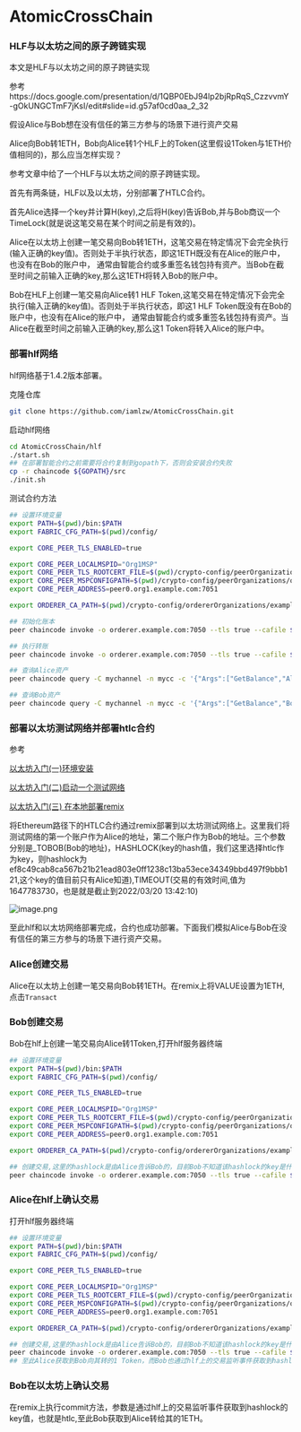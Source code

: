 # AtomicCrossChain
### HLF与以太坊之间的原子跨链实现

本文是HLF与以太坊之间的原子跨链实现

参考https://docs.google.com/presentation/d/1QBP0EbJ94lp2bjRpRqS_CzzvvmY-gOkUNGCTmF7jKsI/edit#slide=id.g57af0cd0aa_2_32

假设Alice与Bob想在没有信任的第三方参与的场景下进行资产交易

Alice向Bob转1ETH，Bob向Alice转1个HLF上的Token(这里假设1Token与1ETH价值相同的)，那么应当怎样实现？

参考文章中给了一个HLF与以太坊之间的原子跨链实现。

首先有两条链，HLF以及以太坊，分别部署了HTLC合约。

首先Alice选择一个key并计算H(key),之后将H(key)告诉Bob,并与Bob商议一个TimeLock(就是说这笔交易在某个时间之前是有效的)。

Alice在以太坊上创建一笔交易向Bob转1ETH，这笔交易在特定情况下会完全执行(输入正确的key值)。否则处于半执行状态，即这1ETH既没有在Alice的账户中，也没有在Bob的账户中， 通常由智能合约或多重签名钱包持有资产。当Bob在截至时间之前输入正确的key,那么这1ETH将转入Bob的账户中。

Bob在HLF上创建一笔交易向Alice转1 HLF Token,这笔交易在特定情况下会完全执行(输入正确的key值)。否则处于半执行状态，即这1 HLF Token既没有在Bob的账户中，也没有在Alice的账户中， 通常由智能合约或多重签名钱包持有资产。当Alice在截至时间之前输入正确的key,那么这1 Token将转入Alice的账户中。

### 部署hlf网络

hlf网络基于1.4.2版本部署。

克隆仓库

```sh
git clone https://github.com/iamlzw/AtomicCrossChain.git
```

启动hlf网络

```sh
cd AtomicCrossChain/hlf
./start.sh
## 在部署智能合约之前需要将合约复制到gopath下，否则会安装合约失败
cp -r chaincode ${GOPATH}/src
./init.sh
```

测试合约方法

```sh
## 设置环境变量
export PATH=$(pwd)/bin:$PATH
export FABRIC_CFG_PATH=$(pwd)/config/

export CORE_PEER_TLS_ENABLED=true

export CORE_PEER_LOCALMSPID="Org1MSP"
export CORE_PEER_TLS_ROOTCERT_FILE=$(pwd)/crypto-config/peerOrganizations/org1.example.com/peers/peer0.org1.example.com/tls/ca.crt
export CORE_PEER_MSPCONFIGPATH=$(pwd)/crypto-config/peerOrganizations/org1.example.com/users/Admin@org1.example.com/msp
export CORE_PEER_ADDRESS=peer0.org1.example.com:7051

export ORDERER_CA_PATH=$(pwd)/crypto-config/ordererOrganizations/example.com/orderers/orderer.example.com/msp/tlscacerts/tlsca.example.com-cert.pem

## 初始化账本
peer chaincode invoke -o orderer.example.com:7050 --tls true --cafile ${ORDERER_CA_PATH} -C mychannel -n mycc -c '{"Args":["InitLedger"]}'

## 执行转账
peer chaincode invoke -o orderer.example.com:7050 --tls true --cafile ${ORDERER_CA_PATH} -C mychannel -n mycc -c '{"Args":["transfer","Bob","Alice","50"]}'

## 查询Alice资产
peer chaincode query -C mychannel -n mycc -c '{"Args":["GetBalance","Alice"]}'

## 查询Bob资产
peer chaincode query -C mychannel -n mycc -c '{"Args":["GetBalance","Bob"]}'
```

### 部署以太坊测试网络并部署htlc合约

参考

[以太坊入门(一)环境安装](http://lifegoeson.cn/2022/03/17/以太坊入门(一)环境安装/)

[以太坊入门(二)启动一个测试网络](http://lifegoeson.cn/2022/03/17/以太坊入门(二)启动一个测试网络/)

[以太坊入门(三) 在本地部署remix](http://lifegoeson.cn/2022/03/17/以太坊入门(三)在本地部署remix/)

将Ethereum路径下的HTLC合约通过remix部署到以太坊测试网络上。这里我们将测试网络的第一个账户作为Alice的地址，第二个账户作为Bob的地址。三个参数分别是_TOBOB(Bob的地址)，HASHLOCK(key的hash值，我们这里选择htlc作为key，则hashlock为ef8c49cab8ca567b21b21ead803e0ff1238c13ba53ece34349bbd497f9bbb121,这个key的值目前只有Alice知道),TIMEOUT(交易的有效时间,值为1647783730，也是就是截止到2022/03/20 13:42:10)

![image.png](http://lifegoeson.cn:8888/images/2022/03/19/image.png)

至此hlf和以太坊网络部署完成，合约也成功部署。下面我们模拟Alice与Bob在没有信任的第三方参与的场景下进行资产交易。

### Alice创建交易

Alice在以太坊上创建一笔交易向Bob转1ETH。在remix上将VALUE设置为1ETH,点击`Transact`

### Bob创建交易

Bob在hlf上创建一笔交易向Alice转1Token,打开hlf服务器终端

```sh
## 设置环境变量
export PATH=$(pwd)/bin:$PATH
export FABRIC_CFG_PATH=$(pwd)/config/

export CORE_PEER_TLS_ENABLED=true

export CORE_PEER_LOCALMSPID="Org1MSP"
export CORE_PEER_TLS_ROOTCERT_FILE=$(pwd)/crypto-config/peerOrganizations/org1.example.com/peers/peer0.org1.example.com/tls/ca.crt
export CORE_PEER_MSPCONFIGPATH=$(pwd)/crypto-config/peerOrganizations/org1.example.com/users/Admin@org1.example.com/msp
export CORE_PEER_ADDRESS=peer0.org1.example.com:7051

export ORDERER_CA_PATH=$(pwd)/crypto-config/ordererOrganizations/example.com/orderers/orderer.example.com/msp/tlscacerts/tlsca.example.com-cert.pem

## 创建交易,这里的hashlock是由Alice告诉Bob的，目前Bob不知道该hashlock的key是什么。
peer chaincode invoke -o orderer.example.com:7050 --tls true --cafile ${ORDERER_CA_PATH} -C mychannel -n mycc -c '{"Args":["conditional","htlc111", "Bob","Alice","1", "ef8c49cab8ca567b21b21ead803e0ff1238c13ba53ece34349bbd497f9bbb121", "2022-11-12T11:45:26.371Z"]}'
```

### Alice在hlf上确认交易

打开hlf服务器终端

```sh
## 设置环境变量
export PATH=$(pwd)/bin:$PATH
export FABRIC_CFG_PATH=$(pwd)/config/

export CORE_PEER_TLS_ENABLED=true

export CORE_PEER_LOCALMSPID="Org1MSP"
export CORE_PEER_TLS_ROOTCERT_FILE=$(pwd)/crypto-config/peerOrganizations/org1.example.com/peers/peer0.org1.example.com/tls/ca.crt
export CORE_PEER_MSPCONFIGPATH=$(pwd)/crypto-config/peerOrganizations/org1.example.com/users/Admin@org1.example.com/msp
export CORE_PEER_ADDRESS=peer0.org1.example.com:7051

export ORDERER_CA_PATH=$(pwd)/crypto-config/ordererOrganizations/example.com/orderers/orderer.example.com/msp/tlscacerts/tlsca.example.com-cert.pem

## 创建交易,这里的hashlock是由Alice告诉Bob的，目前Bob不知道该hashlock的key是什么。
peer chaincode invoke -o orderer.example.com:7050 --tls true --cafile ${ORDERER_CA_PATH} -C mychannel -n mycc -c '{"Args":["Commit","htlc111","htlc"]}'
## 至此Alice获取到Bob向其转的1 Token，而Bob也通过hlf上的交易监听事件获取到hashlock的key值
```

### Bob在以太坊上确认交易

在remix上执行commit方法，参数是通过hlf上的交易监听事件获取到hashlock的key值，也就是htlc,至此Bob获取到Alice转给其的1ETH。
